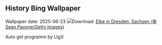 ## History Bing Wallpaper
Wallpaper date: 2025-06-23
![](https://www.bing.com/th?id=OHR.DresdenElbe_DE-DE5406785601_UHD.jpg&w=1000)Download: [Elbe in Dresden, Sachsen (© Sean Pavone/Getty Images)](https://www.bing.com/th?id=OHR.DresdenElbe_DE-DE5406785601_UHD.jpg)

Auto get programm by LtgX
